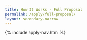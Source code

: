 ```yaml
---
title: How It Works - Full Proposal
permalink: /apply/full-proposal/
layout: secondary-narrow
---
```

{% include apply-nav.html %}
